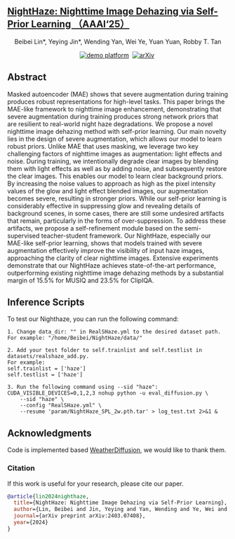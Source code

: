 ## <a href="https://arxiv.org/abs/2403.07408">NightHaze: Nighttime Image Dehazing via Self-Prior Learning （AAAI‘25） </a>
<div align="center">
Beibei Lin*, Yeying Jin*,  Wending Yan,  Wei Ye,  Yuan Yuan,  Robby T. Tan
</div>
<div align="center">
  
[![demo platform](https://img.shields.io/badge/NightHaze%20project%20page-lightblue)](https://bb12346.github.io/Proj_NightHaze/)&nbsp;
[![arXiv](https://img.shields.io/badge/arXiv%20paper-2403.07408-b31b1b.svg)](https://arxiv.org/abs/2403.07408)&nbsp;

</div>

## Abstract
Masked autoencoder (MAE) shows that severe augmentation during training produces robust representations for high-level tasks. This paper brings the MAE-like framework to nighttime image enhancement, demonstrating that severe augmentation during training produces strong network priors that are resilient to real-world night haze degradations. We propose a novel nighttime image dehazing method with self-prior learning. Our main novelty lies in the design of severe augmentation, which allows our model to learn robust priors. Unlike MAE that uses masking, we leverage two key challenging factors of nighttime images as augmentation: light effects and noise. During training, we intentionally degrade clear images by blending them with light effects as well as by adding noise, and subsequently restore the clear images. This enables our model to learn clear background priors. By increasing the noise values to approach as high as the pixel intensity values of the glow and light effect blended images, our augmentation becomes severe, resulting in stronger priors. While our self-prior learning is considerably effective in suppressing glow and revealing details of background scenes, in some cases, there are still some undesired artifacts that remain, particularly in the forms of over-suppression. To address these artifacts, we propose a self-refinement module based on the semi-supervised teacher-student framework. Our NightHaze, especially our MAE-like self-prior learning, shows that models trained with severe augmentation effectively improve the visibility of input haze images, approaching the clarity of clear nighttime images. Extensive experiments demonstrate that our NightHaze achieves state-of-the-art performance, outperforming existing nighttime image dehazing methods by a substantial margin of 15.5% for MUSIQ and 23.5% for ClipIQA.

## Inference Scripts

To test our Nighthaze, you can run the following command:
```shell
1. Change data_dir: "" in RealSHaze.yml to the desired dataset path.
For example: "/home/Beibei/NightHaze/data/"

2. Add your test folder to self.trainlist and self.testlist in datasets/realshaze_add.py.
For example:
self.trainlist = ['haze']
self.testlist = ['haze']

3. Run the following command using --sid "haze":
CUDA_VISIBLE_DEVICES=0,1,2,3 nohup python -u eval_diffusion.py \
    --sid "haze" \
    --config "RealSHaze.yml" \
    --resume 'param/NightHaze_SPL_2w.pth.tar' > log_test.txt 2>&1 &

```

## Acknowledgments
Code is implemented based [WeatherDiffusion](https://github.com/IGITUGraz/WeatherDiffusion), we would like to thank them.


### Citation
If this work is useful for your research, please cite our paper. 
```BibTeX
@article{lin2024nighthaze,
  title={NightHaze: Nighttime Image Dehazing via Self-Prior Learning},
  author={Lin, Beibei and Jin, Yeying and Yan, Wending and Ye, Wei and Yuan, Yuan and Tan, Robby T},
  journal={arXiv preprint arXiv:2403.07408},
  year={2024}
}
```
